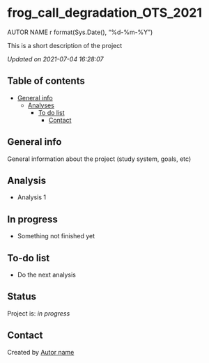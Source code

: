 frog\_call\_degradation\_OTS\_2021
================
AUTOR NAME
r format(Sys.Date(), “%d-%m-%Y”)

<!-- Short Description  -->

This is a short description of the project

*Updated on 2021-07-04 16:28:07*

<!-- README.md is generated from README.Rmd. Please edit that file -->

## Table of contents

-   [General info](#general-info)
    -   [Analyses](#Analyses)
        -   [To do list](#to-do-list)
            -   [Contact](#contact)

## General info

General information about the project (study system, goals, etc)

## Analysis

-   Analysis 1

## In progress

-   Something not finished yet

## To-do list

-   Do the next analysis

## Status

Project is: *in progress*

## Contact

Created by [Autor name](website_URL)
